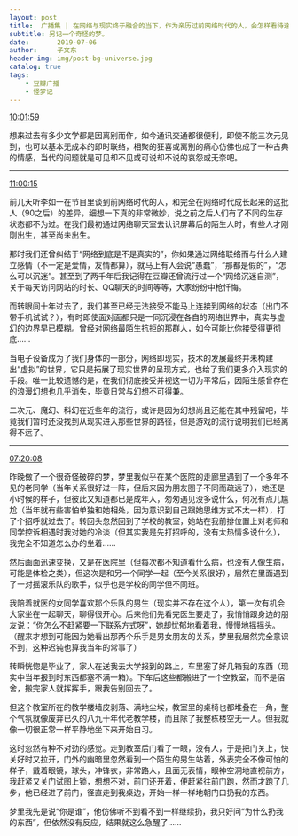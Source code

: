 ```yaml
---
layout: post
title:  广播集 | 在网络与现实终于融合的当下，作为亲历过前网络时代的人，会怎样看待这样的变化？
subtitle: 另记一个奇怪的梦。
date:       2019-07-06
author:     子文东
header-img: img/post-bg-universe.jpg
catalog: true
tags:
    - 豆瓣广播
    - 怪梦记
---
```


[10:01:59](https://www.douban.com/people/gaobiedeying/status/2548538908/)

想来过去有多少文学都是因离别而作，如今通讯交通都很便利，即使不能三次元见到，也可以基本无成本的即时联络，相聚的狂喜或离别的痛心仿佛也成了一种古典的情感，当代的问题就是可见却不见或可说却不说的哀怨或无奈吧。

---

[11:00:15](https://www.douban.com/people/gaobiedeying/status/2548587929/)

前几天听李如一在节目里谈到前网络时代的人，和完全在网络时代成长起来的这批人（90之后）的差异，细想一下真的非常微妙，说之前之后人们有了不同的生存状态都不为过。在我们最初通过网络聊天室去认识屏幕后的陌生人时，有些人才刚刚出生，甚至尚未出生。

那时我们还曾纠结于“网络到底是不是真实的”，你如果通过网络联络而与什么人建立感情（不一定是爱情，友情都算），就马上有人会说“愚蠢”，“那都是假的”，“怎么可以沉迷”。甚至到了两千年后我记得在豆瓣还曾流行过一个“网络沉迷自测”，关于每天访问网站的时长、QQ聊天的时间等等，大家纷纷中枪忏悔。

而转眼间十年过去了，我们甚至已经无法接受不能马上连接到网络的状态（出门不带手机试试？），有时即使面对面都只是一同沉浸在各自的网络世界中，真实与虚幻的边界早已模糊。曾经对网络最陌生抗拒的那群人，如今可能比你接受得更彻底……

当电子设备成为了我们身体的一部分，网络即现实，技术的发展最终并未构建出“虚拟”的世界，它只是拓展了现实世界的呈现方式，也给了我们更多介入现实的手段。唯一比较遗憾的是，在我们彻底接受并视这一切为平常后，因陌生感曾存在的浪漫幻想也几乎消失，毕竟日常与幻想不可得兼。

二次元、魔幻、科幻在近些年的流行，或许是因为幻想尚且还能在其中残留吧，毕竟我们暂时还没找到从现实进入那些世界的路径，但是游戏的流行说明我们已经离得不远了。

---

[07:20:08](https://www.douban.com/people/gaobiedeying/status/2548450031/)

昨晚做了一个很奇怪破碎的梦，梦里我似乎在某个医院的走廊里遇到了一个多年不见的老同学（当年关系很好过一阵，但后来因为朋友圈子不同而疏远了），她还是小时候的样子，但彼此又知道都已是成年人，匆匆遇见没多说什么，何况有点儿尴尬（当年就有些害怕单独和她相处，因为意识到自己跟她思维方式不太一样），打了个招呼就过去了。转回头忽然回到了学校的教室，她站在我前排位置上对老师和同学控诉相遇时我对她的冷淡（但其实我是先打招呼的，没有太热情多说什么），我完全不知道怎么办的坐着……

然后画面迅速变换，又是在医院里（但每次都不知道看什么病，也没有人像生病，可能是体检之类），但这次是和另一个同学一起（至今关系很好），居然在里面遇到了一对摇滚乐队的歌手，似乎也是学校的同学但不同班。

我陪着就医的女同学喜欢那个乐队的男生（现实并不存在这个人），第一次有机会大家坐在一起聊天，聊得很开心。后来他们先看完医生要走了，我悄悄跟身边的朋友说：“你怎么不赶紧要一下联系方式呀”，她却忧郁地看着我，慢慢地摇摇头。（醒来才想到可能因为她看出那两个乐手是男女朋友的关系，梦里我居然完全意识不到，这种迟钝也算我当年的常事了）

转瞬恍惚是毕业了，家人在送我去大学报到的路上，车里塞了好几箱我的东西（现实中当年报到时东西都塞不满一箱）。下车后这些都搬进了一个空教室，而不是宿舍，搬完家人就挥挥手，跟我告别回去了。

但这个教室所在的教学楼墙皮剥落、满地尘埃，教室里的桌椅也都堆叠在一角，整个气氛就像废弃已久的八九十年代老教学楼，而且除了我整栋楼空无一人。但我就像一切很正常一样平静地坐下来开始自习。

这时忽然有种不对劲的感觉。走到教室后门看了一眼，没有人，于是把门关上，快关好时又拉开，门外的幽暗里忽然看到一个陌生的男生站着，外表完全不像可怕的样子，戴着眼镜，球头，冲锋衣，非常路人，且面无表情，眼神空洞地直视前方，我赶紧又关门试图上锁，想想不对，前门还开着，便赶紧往前门跑，然而才跑了几步，他已经进了前门，径直走到我桌边，开始一样一样地朝门口扔我的东西。

梦里我先是说“你是谁”，他仿佛听不到看不到一样继续扔，我只好问“为什么扔我的东西”，但依然没有反应，结果就这么急醒了……